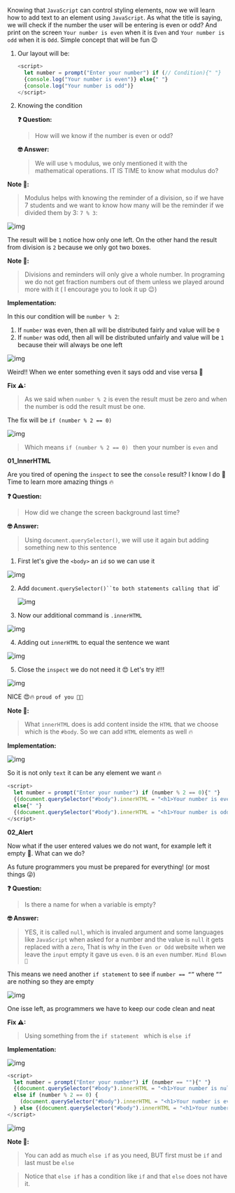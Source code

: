 Knowing that `JavaScript` can control styling elements, now we will learn how to add text to an element using `JavaScript`. As what the title is saying, we will check if the number the user will be entering is even or odd? And print on the screen `Your number is even` when it is `Even` and `Your number is odd` when it is `Odd`. Simple concept that will be fun 😉

1. Our layout will be:

   ```javascript
   <script>
     let number = prompt("Enter your number") if (// Condition){" "}
     {console.log("Your number is even")} else{" "}
     {console.log("Your number is odd")}
   </script>
   ```

2. Knowing the condition

   **❓ Question:**

   > How will we know if the number is even or odd?

   **🤓 Answer:**

   > We will use `%` modulus, we only mentioned it with the mathematical operations. IT IS TIME to know what modulus do?

**Note 📝:**

> Modulus helps with knowing the reminder of a division, so if we have 7 students and we want to know how many will be the reminder if we divided them by 3: `7 % 3`:

![img](https://lh4.googleusercontent.com/z9qGUMDgt3-oFyS6crVwR3NdqVaq8VifMj5Iq6n_y7bTVj29xKpdkAx3Ryn0Pyyt53nFP7tq1ZYhdgifv26UQf2fzq4oLV0TbOVI-xx0cBwRlp7ujvN9yXi0La_MOXKJVhtNctWF)

The result will be `1` notice how only one left. On the other hand the result from division is `2` because we only got two boxes.

**Note 📝:**

> Divisions and reminders will only give a whole number. In programing we do not get fraction numbers out of them unless we played around more with it ( I encourage you to look it up 😉)

**Implementation:**

In this our condition will be `number % 2`:

1. If `number` was even, then all will be distributed fairly and value will be `0`
2. If `number` was odd, then all will be distributed unfairly and value will be `1` because their will always be one left

![img](https://lh5.googleusercontent.com/6c37-Yqx-sxNHcCkUpKqAFL8fjF_EFvzV3QO8AVkixbbwbn3uHifasVWSRyTS6zuofAkfdfKKqm4zZ51WFKZm3yFPWsrFVI0MO9viQEg7jBpaekVgdKT5T2gO5N_D9muUPhmp5zp)

Weird!! When we enter something even it says odd and vise versa 🤔

**Fix ⚠:**

> As we said when `number % 2` is even the result must be zero and when the number is odd the result must be one.

The fix will be `if (number % 2 == 0)`

![img](https://lh5.googleusercontent.com/Njo0PdzyMwOpb728DO6MH6W4knvHE_6Xawx2DsH6DRAGTaGHzdX50hjsyMBqgTvrKItoB0YqBh2wfYItRqJKntoBChPOEWUr6GJqd9IqgkmZgFMakx6XH68zj2jRh_W1xqwPgdNj)

> Which means `if (number % 2 == 0) ` then your number is `even` and

**01_InnerHTML**

Are you tired of opening the `inspect` to see the `console` result? I know I do 👀Time to learn more amazing things 🔥

**❓ Question:**

> How did we change the screen background last time?

**🤓 Answer:**

> Using `document.querySelector()`, we will use it again but adding something new to this sentence

1. First let's give the `<body>` an `id` so we can use it

![img](https://lh4.googleusercontent.com/odICp2knqI9rfg5tBaStcwhBJPus5NLJgNQowpTrsR-5UMcUvKaEKFU10Sydu6tlc18hrJbs1bLsfpznQ-j0jsiQyxqs5XgGiuzLSNyYQRIG3ybgWw7LmJUhSImJVpPCmIO53cih)

2. Add ` document.querySelector()``to both statements calling that  `id`

   ![img](https://lh6.googleusercontent.com/JEKBSx563MF4LWR1KNbnmUg-ss2Ogih_NDqlH-2gOYFL3aKDU_ne0ivkIH3_lWPy4NfAAwi1rmK3lY1ya2lv81w1llTtO0Z7anOXtn5Sw73_ctbIx5lfi4S_jzTLW4G47A4pTdXr)

3. Now our additional command is `.innerHTML`

![img](https://lh3.googleusercontent.com/SEszFGuxhIUC5Jo09WW7CZv1XR5sDigmGOF7OYx3H4kmrKqbBU6RVMZX4Q2dYCL-3LWCDJcdcXWYbeRB4cUL6DGQEmt45A1qzKvZTKQKI5R_qWciE7AOxk31FujM56ypqOm6BfZL)

4. Adding out `innerHTML` to equal the sentence we want

![img](https://lh5.googleusercontent.com/l2DCENXZSO9r58k6WzDENDlVkI6xd4UHdnqLedOycijIzEREdzFqUpc9nRdv_hSv9_5IMHlBQyTzxXZOIaBJ8w68CHdgrJDUqBpJ3sp_20fu2NTcYnF7bRJYJBB_TrIYt3Z3a2y8)

5. Close the `inspect` we do not need it 😍 Let's try it!!!

![img](https://lh6.googleusercontent.com/S_06XM_9LPt3VMuqRQdE4WqOuAAJl8IuOkmHBnfOvsnSqZqtTmA-caHIskAR4jN_AGFdRFmsXmtA8QqS-tygHAxgoS05j4kGpFmCxx8zTxxf5jBBP1U01_v7zADw16OtgJ8gAeWN)

NICE 😍🔥 `proud of you 👏🏻`

**Note 📝:**

> What `innerHTML` does is add content inside the `HTML` that we choose which is the `#body`. So we can add `HTML` elements as well 🔥

**Implementation:**

![img](https://lh5.googleusercontent.com/Vm74deXaQ2nn_eaoPo-IyKeXG-e5bRuqZyKlqqKhBuMlgVSzeD63zgx3a9WaJyz7k0WeN8egc-DL64bDuft0UadaEG_KzFTcOIIqC2tRG6uPysi3D-59JaInhUlOVrBQ2d9KZCH-)

So it is not only `text` it can be any element we want 🔥

```javascript
<script>
  let number = prompt("Enter your number") if (number % 2 == 0){" "}
  {(document.querySelector("#body").innerHTML = "<h1>Your number is even</h1>")}{" "}
  else{" "}
  {(document.querySelector("#body").innerHTML = "<h1>Your number is odd</h1>")}
</script>
```

**02_Alert**

Now what if the user entered values we do not want, for example left it empty 🤔. What can we do?

As future programmers you must be prepared for everything! (or most things 😜)

**❓ Question:**

> Is there a name for when a variable is empty?

**🤓 Answer:**

> YES, it is called `null`, which is invaled argument and some languages like `JavaScript` when asked for a number and the value is `null` it gets replaced with a `zero`, That is why in the `Even or Odd` website when we leave the `input` empty it gave us `even`. `0` is an `even` number. `Mind Blown 🤯`

This means we need another `if statement` to see if `number == “”` where `””` are nothing so they are empty

![img](https://lh5.googleusercontent.com/i9ubedctYZ0ymysnkXD5gz_NMHMAd4qAhTEd7oZIkyD_CCZKJKiqL1nLSJwGTTkxSA7FyPazOyX9SuZJBInzkiiG-UlLj31TDz_wGrBh-yE55eZv9LgT1lrWeO7UZ_uAXdKKEOja)

One isse left, as programmers we have to keep our code clean and neat

**Fix ⚠:**

> Using something from the `if statement ` which is `else if`

**Implementation:**

![img](https://lh3.googleusercontent.com/2v6dTV9_AViatXs6BW3MO_29NOujaUdSuUR5QT6G6hjbwLiEmtVohr0yW8iJbAu37GQcygo1ShvSegdvO8KD1COPw82FVTcLRSWeve8QsqQNjFvLMzuKfwIEoztKLgXnGZb4du5B)

```javascript
<script>
  let number = prompt("Enter your number") if (number == ""){" "}
  {(document.querySelector("#body").innerHTML = "<h1>Your number is null</h1>")}
  else if (number % 2 == 0) {
    (document.querySelector("#body").innerHTML = "<h1>Your number is even</h1>")
  } else {(document.querySelector("#body").innerHTML = "<h1>Your number is odd</h1>")}
</script>
```

![img](https://lh4.googleusercontent.com/yFq6wtj-8P_fCjWbm1ZlnJ9Z-jncDRxZmqzeJdTz5_7Co47SiWcuLz1BLKVMuH7AN48ucIy3e9ueWO2NjUAW3UEGkkDBUqYYVZOVIlQpO9MDgbao2hqSjPTxI0-4s4Y2HprPyMco)

**Note 📝:**

> You can add as much `else if` as you need, BUT first must be `if` and last must be `else`

> Notice that `else if` has a condition like `if` and that `else` does not have it.

